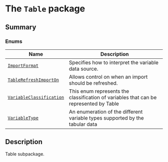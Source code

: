 # The `Table` package

<a id="summary"></a>

## Summary

### Enums

| Name | Description |
|------------------------------------------------------------------------------|---------------------------------------------------------------------------------------|
| [`ImportFormat`](ImportFormat.md#ImportFormat)                               | Specifies how to interpret the variable data source.                                  |
| [`TableRefreshImportOn`](TableRefreshImportOn.md#TableRefreshImportOn)       | Allows control on when an import should be refreshed.                                 |
| [`VariableClassification`](VariableClassification.md#VariableClassification) | This enum represents the classification of variables that can be represented by Table |
| [`VariableType`](VariableType.md#VariableType)                               | An enumeration of the different variable types supported by the tabular data          |

<a id="description"></a>

## Description

Table subpackage.

<!-- !! processed by numpydoc !! -->
